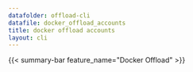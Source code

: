 ```yaml
---
datafolder: offload-cli
datafile: docker_offload_accounts
title: docker offload accounts
layout: cli
---
```


{{< summary-bar feature_name="Docker Offload" >}}

